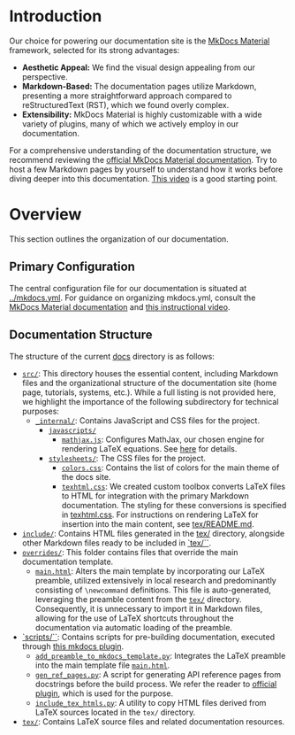 # Introduction

Our choice for powering our documentation site is the [MkDocs Material](https://squidfunk.github.io/mkdocs-material/) framework, selected for its strong advantages:

- **Aesthetic Appeal:** We find the visual design appealing from our perspective.
- **Markdown-Based:** The documentation pages utilize Markdown, presenting a more straightforward approach compared to reStructuredText (RST), which we found overly complex.
- **Extensibility:** MkDocs Material is highly customizable with a wide variety of plugins, many of which we actively employ in our documentation.

For a comprehensive understanding of the documentation structure, we recommend reviewing the [official MkDocs Material documentation](https://squidfunk.github.io/mkdocs-material/). Try to host a few Markdown pages by yourself to understand how it works before diving deeper into this documentation. [This video](https://youtu.be/Q-YA_dA8C20?si=Chl5ifAq95306ZMx) is a good starting point.

# Overview

This section outlines the organization of our documentation.

## Primary Configuration

The central configuration file for our documentation is situated at [../mkdocs.yml](../mkdocs.yml). For guidance on organizing mkdocs.yml, consult the [MkDocs Material documentation](https://squidfunk.github.io/mkdocs-material/) and [this instructional video](https://youtu.be/Q-YA_dA8C20?si=Chl5ifAq95306ZMx).

## Documentation Structure 

The structure of the current [docs](./) directory is as follows:

- [`src/`](./src/): This directory houses the essential content, including Markdown files and the organizational structure of the documentation site (home page, tutorials, systems, etc.). While a full listing is not provided here, we highlight the importance of the following subdirectory for technical purposes:
    - [`_internal/`](./src/_internal/): Contains JavaScript and CSS files for the project.
        - [`javascripts/`](./src/_internal/javascripts/)
            - [`mathjax.js`](./src/_internal/javascripts/mathjax.js): Configures MathJax, our chosen engine for rendering LaTeX equations. See [here](https://squidfunk.github.io/mkdocs-material/reference/math/?h=mathjax#mathjax) for details.
        - [`stylesheets/`](./src/_internal/stylesheets/): The CSS files for the project.
            - [`colors.css`](./src/_internal/stylesheets/colors.css): Contains the list of colors for the main theme of the docs site.
            - [`texhtml.css`](./src/_internal/stylesheets/texhtml.css): We created custom toolbox converts LaTeX files to HTML for integration with the primary Markdown documentation. The styling for these conversions is specified in [texhtml.css](./src/_internal/stylesheets/texhtml.css). For instructions on rendering LaTeX for insertion into the main content, see [tex/README.md](./tex/README.md).
- [`include/`](./include/): Contains HTML files generated in the [tex/](./tex/) directory, alongside other Markdown files ready to be included in [`tex/``](./tex/).
- [`overrides/`](./overrides/): This folder contains files that override the main documentation template.
    - [`main.html`](./overrides/main.html): Alters the main template by incorporating our LaTeX preamble, utilized extensively in local research and predominantly consisting of `\newcommand` definitions. This file is auto-generated, leveraging the preamble content from the [`tex/`](./tex/) directory. Consequently, it is unnecessary to import it in Markdown files, allowing for the use of LaTeX shortcuts throughout the documentation via automatic loading of the preamble.
- [`scripts/``](./scripts/): Contains scripts for pre-building documentation, executed through [this mkdocs plugin](https://oprypin.github.io/mkdocs-gen-files/index.html).
    - [`add_preamble_to_mkdocs_template.py`](./scripts/add_preamble_to_mkdocs_template.py): Integrates the LaTeX preamble into the main template file [`main.html`](./overrides/main.html).
    - [`gen_ref_pages.py`](./scripts/gen_ref_pages.py): A script for generating API reference pages from docstrings before the build process. We refer the reader to [official plugin](https://mkdocstrings.github.io/), which is used for the purpose.
    - [`include_tex_htmls.py`](./scripts/include_tex_htmls.py): A utility to copy HTML files derived from LaTeX sources located in the `tex/` directory.
- [`tex/`](./tex/): Contains LaTeX source files and related documentation resources.

